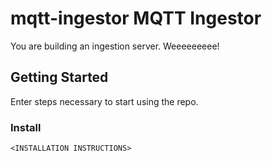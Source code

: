 # mqtt-ingestor  MQTT  Ingestor

You are building an ingestion server. Weeeeeeeee!

## Getting Started

Enter steps necessary to start using the repo.

### Install
```
<INSTALLATION INSTRUCTIONS>
```
